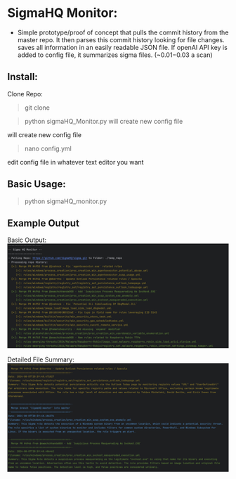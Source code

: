 # SigmaHQ Monitor:
 - Simple prototype/proof of concept that pulls the commit history from the master repo.
It then parses this commit history looking for file changes. saves all information in an easily readable JSON file. 
 If openAI API key is added to config file, it summarizes sigma files. (~$0.01-$0.03 a scan)

## Install:
Clone Repo: 
>git clone 

>python sigmaHQ_Monitor.py will create new config file

 will create new config file
 
> nano config.yml

edit config file in whatever text editor you want

## Basic Usage:
> python sigmaHQ_monitor.py

## Example Output
Basic Output:
![Application Screenshot](screenshots/Screenshot1.png)

Detailed File Summary:
![Application Screenshot](screenshots/Screenshot2.png)



